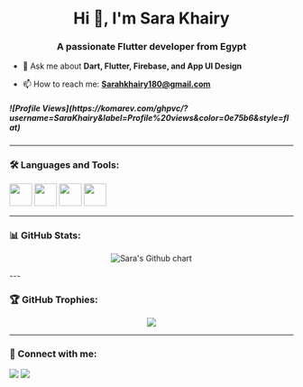 <h1 align="center">Hi 👋, I'm Sara Khairy</h1>
<h3 align="center">A passionate Flutter developer from Egypt</h3>

- 💬 Ask me about **Dart, Flutter, Firebase, and App UI Design**

- 📫 How to reach me: **Sarahkhairy180@gmail.com**
<h5>![Profile Views](https://komarev.com/ghpvc/?username=SaraKhairy&label=Profile%20views&color=0e75b6&style=flat)</h5>

---
### 🛠️ Languages and Tools:
<p align="left">
  <img src="https://cdn.jsdelivr.net/gh/devicons/devicon/icons/flutter/flutter-original.svg" width="40" height="40"/>
  <img src="https://cdn.jsdelivr.net/gh/devicons/devicon/icons/dart/dart-original.svg" width="40" height="40"/>
  <img src="https://cdn.jsdelivr.net/gh/devicons/devicon/icons/firebase/firebase-plain.svg" width="40" height="40"/>
  <img src="https://cdn.jsdelivr.net/gh/devicons/devicon/icons/github/github-original.svg" width="40" height="40"/>
</p>

---

### 📊 GitHub Stats:
<p align="center">
  <img src="https://ghchart.rshah.org/SaraKhairy" alt="Sara's Github chart" />
</p>
---

### 🏆 GitHub Trophies:
<p align="center">
  <img src="https://github-profile-trophy.vercel.app/?username=SaraKhairy&theme=onedark" />
</p>

---

### 🔗 Connect with me:
<p>
  <a href="https://www.linkedin.com/in/sarah-khairy-selim" target="_blank"><img src="https://img.shields.io/badge/-LinkedIn-%230077B5?style=for-the-badge&logo=linkedin&logoColor=white"/></a>
  <a href="mailto:Sarahkhairy180@gmail.com"><img src="https://img.shields.io/badge/-Email-%23D14836?style=for-the-badge&logo=gmail&logoColor=white"/></a>
</p>